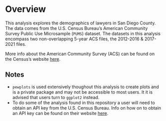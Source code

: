 <!-- README.md is generated from README.Rmd. Please edit that file -->

# Overview

This analysis explores the demographics of lawyers in San Diego County.
The data comes from the U.S. Census Bureau’s American Community Survey
Public Use Microsample (`PUMS`) dataset. The datasets in this analysis
encompass two non-overlapping 5-year ACS files, the 2012-2016 &
2017-2021 files.

More info about the American Community Survey (ACS) can be found on the
Census’s website [here](https://www.census.gov/programs-surveys/acs).

## Notes

-   `pewplots` is used extensively thoughout this analysis to create
    plots and is a private package and may not be accessible to most
    users. It it is advised that users turn to `ggplot2` instead.
-   To do some of the analysis found in this repository a user will need
    to obtain an API key from the U.S. Census Bureau. Info on how on to
    obtain an API key can be found on their website
    [here](https://www.census.gov/data/developers/data-sets.html).
